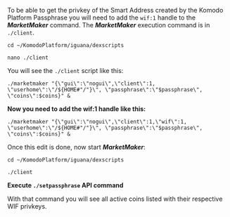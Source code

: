 To be able to get the privkey of the Smart Address created by the Komodo Platform Passphrase you will need to add the `wif:1` handle to the _**MarketMaker**_ command. The _**MarketMaker**_ execution command is in `./client`. 


`cd ~/KomodoPlatform/iguana/dexscripts`


`nano ./client`

You will see the `./client` script like this:

  `./marketmaker "{\"gui\":\"nogui\",\"client\":1, \"userhome\":\"/${HOME#"/"}\", \"passphrase\":\"$passphrase\", \"coins\":$coins}" &`

**Now you need to add the wif:1 handle like this:**

`./marketmaker "{\"gui\":\"nogui\",\"client\":1,\"wif\":1, \"userhome\":\"/${HOME#"/"}\", \"passphrase\":\"$passphrase\", \"coins\":$coins}" &`

Once this edit is done, now start **_MarketMaker_**:

`cd ~/KomodoPlatform/iguana/dexscripts`

`./client`

**Execute `./setpassphrase` API command**

With that command you will see all active coins listed with their respective WIF privkeys.
